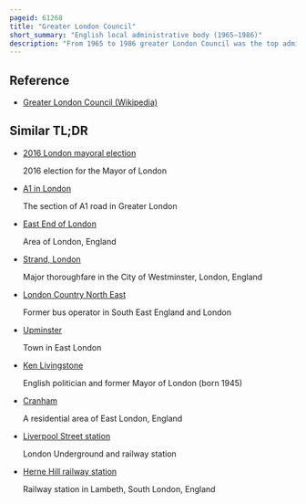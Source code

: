 ```yaml
---
pageid: 61268
title: "Greater London Council"
short_summary: "English local administrative body (1965–1986)"
description: "From 1965 to 1986 greater London Council was the top administrative Body of local Government for greater London. It replaced the earlier london County Council which covered a smaller Area. The Glc was dissolved by the local Government Act 1985 and its Powers were devolved to the London Boroughs and other Entities. In 2000 a new Organisation known as the greater london Authority was established."
---
```


## Reference

- [Greater London Council (Wikipedia)](https://en.wikipedia.org/?curid=61268)

## Similar TL;DR

- [2016 London mayoral election](/tldr/en/2016-london-mayoral-election)

  2016 election for the Mayor of London

- [A1 in London](/tldr/en/a1-in-london)

  The section of A1 road in Greater London

- [East End of London](/tldr/en/east-end-of-london)

  Area of London, England

- [Strand, London](/tldr/en/strand-london)

  Major thoroughfare in the City of Westminster, London, England

- [London Country North East](/tldr/en/london-country-north-east)

  Former bus operator in South East England and London

- [Upminster](/tldr/en/upminster)

  Town in East London

- [Ken Livingstone](/tldr/en/ken-livingstone)

  English politician and former Mayor of London (born 1945)

- [Cranham](/tldr/en/cranham)

  A residential area of East London, England

- [Liverpool Street station](/tldr/en/liverpool-street-station)

  London Underground and railway station

- [Herne Hill railway station](/tldr/en/herne-hill-railway-station)

  Railway station in Lambeth, South London, England
